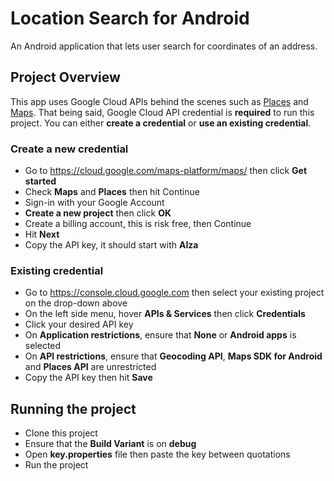 # Location Search for Android

An Android application that lets user search for coordinates of an address.

## Project Overview
This app uses Google Cloud APIs behind the scenes such as [Places](https://cloud.google.com/maps-platform/places) and [Maps](https://cloud.google.com/maps-platform/maps/). That being said, Google Cloud API credential is **required** to run this project. You can either **create a credential** or **use an existing credential**.

### Create a new credential
* Go to https://cloud.google.com/maps-platform/maps/ then click **Get started**
* Check **Maps** and **Places** then hit Continue
* Sign-in with your Google Account
* **Create a new project** then click **OK**
* Create a billing account, this is risk free, then Continue
* Hit **Next**
* Copy the API key, it should start with **AIza**

### Existing credential
* Go to https://console.cloud.google.com then select your existing project on the drop-down above
* On the left side menu, hover **APIs & Services** then click **Credentials**
* Click your desired API key 
* On **Application restrictions**, ensure that **None** or **Android apps** is selected
* On **API restrictions**, ensure that **Geocoding API**, **Maps SDK for Android** and **Places API** are unrestricted
* Copy the API key then hit **Save**

## Running the project
* Clone this project
* Ensure that the **Build Variant** is on **debug**
* Open **key.properties** file then paste the key between quotations
* Run the project





